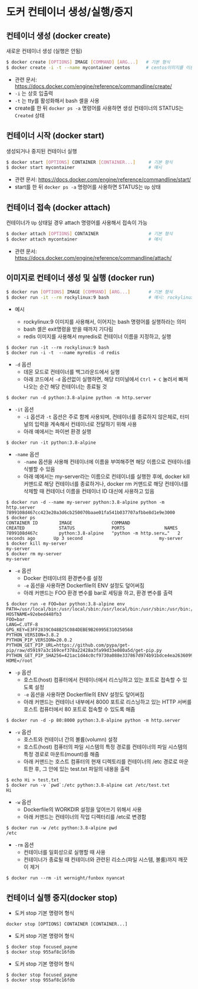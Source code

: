 # 도커 컨테이너 생성/실행/중지

##  컨테이너 생성 (docker create)
새로운 컨테이너 생성 (실행은 안됨)
```bash
$ docker create [OPTIONS] IMAGE [COMMAND] [ARG...]   # 기본 형식
$ docker create -i -t --name mycontainer centos      # centos이미지를 이용해 mycontainer 컨테이너 생성
```
- 관련 문서: https://docs.docker.com/engine/reference/commandline/create/
- `-i` 는 상호 입출력
- `-t` 는 tty를 활성화해서 bash 셸을 사용
- create를 한 뒤 `docker ps -a` 명령어를 사용하면 생성 컨테이너의 STATUS는 `Created` 상태

##  컨테이너 시작 (docker start)
생성되거나 중지된 컨테이너 실행
```bash
$ docker start [OPTIONS] CONTAINER [CONTAINER...]     # 기본 형식
$ docker start mycontainer                            # 예시
```
- 관련 문서: https://docs.docker.com/engine/reference/commandline/start/
- start를 한 뒤 `docker ps -a` 명령어를 사용하면 STATUS는 `Up` 상태

##  컨테이너 접속 (docker attach)
컨테이너가 `Up` 상태일 경우 attach 명령어를 사용해서 접속이 가능
```bash
$ docker attach [OPTIONS] CONTAINER                   # 기본 형식
$ docker attach mycontainer                           # 예시
```
- 관련 문서: https://docs.docker.com/engine/reference/commandline/attach/


##  이미지로 컨테이너 생성 및 실행 (docker run)

```bash
$ docker run [OPTIONS] IMAGE [COMMAND] [ARG...]       # 기본 형식
$ docker run -it --rm rockylinux:9 bash               # 예시: rockylinux:9 이미지를 사용해서, 이어지는 bash 명령어를 실행
```


* 예시

  * rockylinux:9 이미지를 사용해서, 이어지는 bash 명령어를 실행하라는 의미
  * bash 셸은 exit명령을 받을 때까지 기다림
  * redis 이미지를 사용해서 myredis로 컨테이너 이름을 지정하고, 실행

```
$ docker run -it --rm rockylinux:9 bash
$ docker run -i -t  --name myredis -d redis
```

* ```-d``` 옵션
  * 데몬 모드로 컨테이너를 백그라운드에서 실행
  * 아래 코드에서 ```-d``` 옵션없이 실행하면, 해당 터미널에서 ```Ctrl + C``` 눌러서 빠져나오는 순간 해당 컨테이너는 종료될 것
```
$ docker run -d python:3.8-alpine python -m http.server
```

* ```-it``` 옵션
  * ```-i``` 옵션과 ```-t``` 옵션은 주로 함께 사용되며, 컨테이너를 종료하지 않은체로, 터미널의 입력을 계속해서 컨테이너로 전달하기 위해 사용
  * 아래 예에서는 파이썬 환경 실행
```
$ docker run -it python:3.8-alpine
```

* ```-name``` 옵션
  * ```-name``` 옵션을 사용해 컨테이너에 이름을 부여해주면 해당 이름으로 컨테이너를 식별할 수 있음
  * 아래 예에서는 my-server라는 이름으로 컨테이너를 실행한 후에, docker kill 커맨드로 해당 컨테이너를 종료하거나, docker rm 커맨드로 해당 컨테이너를 삭제할 때 컨테이너 이름을 컨테이너 ID 대신에 사용하고 있음
```
$ docker run -d --name my-server python:3.8-alpine python -m http.server
7899108d467cc423e20a3d6cb250070baae01fa541b037707afbbe8d1e9e3000
$ docker ps
CONTAINER ID        IMAGE               COMMAND                  CREATED             STATUS              PORTS               NAMES
7899108d467c        python:3.8-alpine   "python -m http.serv…"   2 seconds ago       Up 3 second                             my-server
$ docker kill my-server
my-server
$ docker rm my-server
my-server
```

* ```-e``` 옵션
  * Docker 컨테이너의 환경변수를 설정
  * ```-e``` 옵션을 사용하면 Dockerfile의 ENV 설정도 덮어써짐
  * 아래 커맨드는 FOO 환경 변수를 bar로 세팅을 하고, 환경 변수를 출력

```
$ docker run -e FOO=bar python:3.8-alpine env
PATH=/usr/local/bin:/usr/local/sbin:/usr/local/bin:/usr/sbin:/usr/bin:/sbin:/bin
HOSTNAME=92ebed448fb3
FOO=bar
LANG=C.UTF-8
GPG_KEY=E3FF2839C048B25C084DEBE9B26995E310250568
PYTHON_VERSION=3.8.2
PYTHON_PIP_VERSION=20.0.2
PYTHON_GET_PIP_URL=https://github.com/pypa/get-pip/raw/d59197a3c169cef378a22428a3fa99d33e080a5d/get-pip.py
PYTHON_GET_PIP_SHA256=421ac1d44c0cf9730a088e337867d974b91bdce4ea2636099275071878cc189e
HOME=/root
```

* ```-p``` 옵션
  * 호스트(host) 컴퓨터에서 컨테이너에서 리스닝하고 있는 포트로 접속할 수 있도록 설정
  * ```-e``` 옵션을 사용하면 Dockerfile의 ENV 설정도 덮어써짐
  * 아래 커맨드는 컨테이너 내부에서 8000 포트로 리스닝하고 있는 HTTP 서버를 호스트 컴퓨터에서 80 포트로 접속할 수 있도록 해줌

```
$ docker run -d -p 80:8000 python:3.8-alpine python -m http.server
```

* ```-v``` 옵션
  * 호스트와 컨테이너 간의 볼륨(volumn) 설정
  * 호스트(host) 컴퓨터의 파일 시스템의 특정 경로를 컨테이너의 파일 시스템의 특정 경로로 마운트(mount)를 해줌
  * 아래 커맨드는 호스트 컴퓨터의 현재 디렉토리를 컨테이너의 /etc 경로로 마운트한 후, 그 안에 있는 test.txt 파일의 내용을 출력

```
$ echo Hi > test.txt
$ docker run -v `pwd`:/etc python:3.8-alpine cat /etc/test.txt
Hi
```

* ```-w``` 옵션
  * Dockerfile의 WORKDIR 설정을 덮어쓰기 위해서 사용
  * 아래 커맨드는 컨테이너의 작업 디렉터리를 /etc로 변경함

```
$ docker run -w /etc python:3.8-alpine pwd
/etc
```

* ```-rm``` 옵션
  * 컨테이너를 일회성으로 실행할 때 사용
  * 컨테이너가 종료될 때 컨테이너와 관련된 리소스(파일 시스템, 볼륨)까지 깨끗이 제거
```
$ docker run --rm -it wernight/funbox nyancat
```


##  컨테이너 실행 중지(docker stop)

* 도커 stop 기본 명령어 형식
```
docker stop [OPTIONS] CONTAINER [CONTAINER...]
```
* 도커 stop 기본 명령어 형식

```
$ docker stop focused_payne
$ docker stop 955af8c16fdb
```

* 도커 stop 기본 명령어 형식

```
$ docker stop focused_payne
$ docker stop 955af8c16fdb
```

